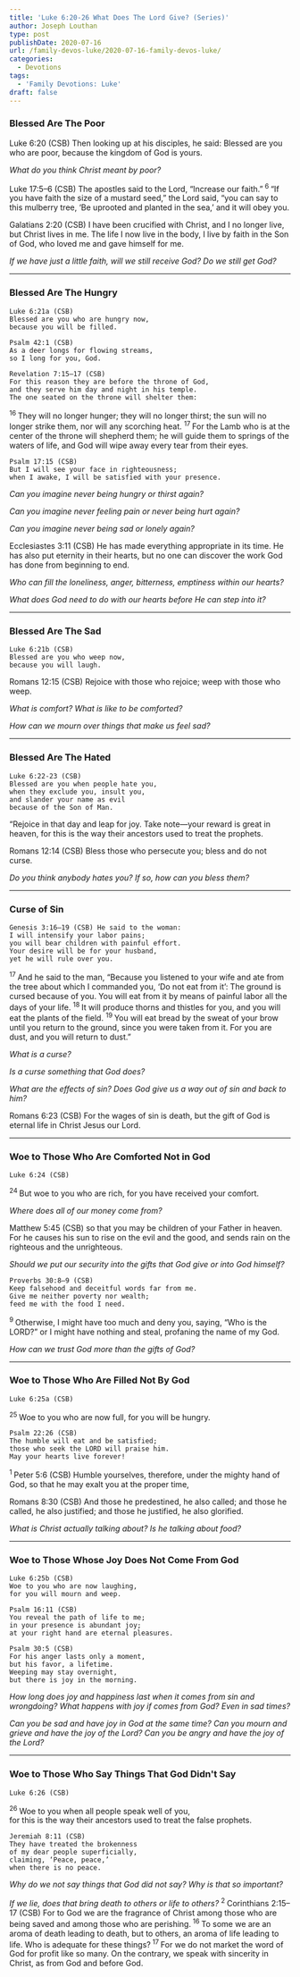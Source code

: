 ```yaml
---
title: 'Luke 6:20-26 What Does The Lord Give? (Series)'
author: Joseph Louthan
type: post
publishDate: 2020-07-16
url: /family-devos-luke/2020-07-16-family-devos-luke/
categories:
  - Devotions
tags:
  - 'Family Devotions: Luke'
draft: false
---
```


### Blessed Are The Poor


Luke 6:20 (CSB) Then looking up at his disciples, he said: 
      Blessed are you who are poor, 
      because the kingdom of God is yours. 

*What do you think Christ meant by poor?*

Luke 17:5–6 (CSB) The apostles said to the Lord, “Increase our faith.”<sup> 6 </sup>“If you have faith the size of a mustard seed,” the Lord said, “you can say to this mulberry tree, ‘Be uprooted and planted in the sea,’ and it will obey you.

Galatians 2:20 (CSB) I have been crucified with Christ, and I no longer live, but Christ lives in me. The life I now live in the body, I live by faith in the Son of God, who loved me and gave himself for me.

*If we have just a little faith, will we still receive God? Do we still get God?*

------

### Blessed Are The Hungry

    Luke 6:21a (CSB) 
    Blessed are you who are hungry now, 
    because you will be filled.

    Psalm 42:1 (CSB)
    As a deer longs for flowing streams, 
    so I long for you, God.

    Revelation 7:15–17 (CSB)
    For this reason they are before the throne of God, 
    and they serve him day and night in his temple. 
    The one seated on the throne will shelter them: 
   <sup> 16 </sup>They will no longer hunger; 
    they will no longer thirst; 
    the sun will no longer strike them, 
    nor will any scorching heat. 
   <sup> 17 </sup>For the Lamb who is at the center of the throne 
    will shepherd them; 
    he will guide them to springs of the waters of life, 
    and God will wipe away every tear from their eyes.

    Psalm 17:15 (CSB)
    But I will see your face in righteousness; 
    when I awake, I will be satisfied with your presence.

*Can you imagine never being hungry or thirst again?*

*Can you imagine never feeling pain or never being hurt again?*

*Can you imagine never being sad or lonely again?*

Ecclesiastes 3:11 (CSB) He has made everything appropriate in its time. He has also put eternity in their hearts, but no one can discover the work God has done from beginning to end.

*Who can fill the loneliness, anger, bitterness, emptiness within our hearts?*

*What does God need to do with our hearts before He can step into it?*

------

### Blessed Are The Sad

    Luke 6:21b (CSB)
    Blessed are you who weep now, 
    because you will laugh.

Romans 12:15 (CSB) Rejoice with those who rejoice; weep with those who weep.

*What is comfort? What is like to be comforted?*

*How can we mourn over things that make us feel sad?*

------

### Blessed Are The Hated

    Luke 6:22-23 (CSB)
    Blessed are you when people hate you, 
    when they exclude you, insult you, 
    and slander your name as evil 
    because of the Son of Man.

“Rejoice in that day and leap for joy. Take note—your reward is great in heaven, for this is the way their ancestors used to treat the prophets.

Romans 12:14 (CSB) Bless those who persecute you; bless and do not curse.

*Do you think anybody hates you? If so, how can you bless them?*

------

### Curse of Sin

    Genesis 3:16–19 (CSB) He said to the woman: 
    I will intensify your labor pains; 
    you will bear children with painful effort. 
    Your desire will be for your husband, 
    yet he will rule over you. 
   <sup> 17 </sup>And he said to the man, “Because you listened to your wife and ate from the tree about which I commanded you, ‘Do not eat from it’: 
    The ground is cursed because of you. 
    You will eat from it by means of painful labor 
    all the days of your life. 
   <sup> 18 </sup>It will produce thorns and thistles for you, 
    and you will eat the plants of the field. 
   <sup> 19 </sup>You will eat bread by the sweat of your brow 
    until you return to the ground, 
    since you were taken from it. 
    For you are dust, 
    and you will return to dust.”

*What is a curse?*

*Is a curse something that God does?*

*What are the effects of sin? Does God give us a way out of sin and back to him?*

Romans 6:23 (CSB) For the wages of sin is death, but the gift of God is eternal life in Christ Jesus our Lord.

------

### Woe to Those Who Are Comforted Not in God

    Luke 6:24 (CSB)
   <sup> 24 </sup>But woe to you who are rich, 
    for you have received your comfort. 

*Where does all of our money come from?*

Matthew 5:45 (CSB) so that you may be children of your Father in heaven. For he causes his sun to rise on the evil and the good, and sends rain on the righteous and the unrighteous.

*Should we put our security into the gifts that God give or into God himself?*

    Proverbs 30:8–9 (CSB)
    Keep falsehood and deceitful words far from me. 
    Give me neither poverty nor wealth; 
    feed me with the food I need. 
   <sup> 9 </sup>Otherwise, I might have too much 
    and deny you, saying, “Who is the LORD?” 
    or I might have nothing and steal, 
    profaning the name of my God.

*How can we trust God more than the gifts of God?*

------

### Woe to Those Who Are Filled Not By God

    Luke 6:25a (CSB)
   <sup> 25 </sup>Woe to you who are now full, 
    for you will be hungry. 

    Psalm 22:26 (CSB)
    The humble will eat and be satisfied; 
    those who seek the LORD will praise him. 
    May your hearts live forever!
<sup>
1 </sup>Peter 5:6 (CSB) Humble yourselves, therefore, under the mighty hand of God, so that he may exalt you at the proper time,

Romans 8:30 (CSB) And those he predestined, he also called; and those he called, he also justified; and those he justified, he also glorified.

*What is Christ actually talking about? Is he talking about food?*

------

### Woe to Those Whose Joy Does Not Come From God

    Luke 6:25b (CSB)
    Woe to you who are now laughing, 
    for you will mourn and weep.

    Psalm 16:11 (CSB)
    You reveal the path of life to me; 
    in your presence is abundant joy; 
    at your right hand are eternal pleasures.

    Psalm 30:5 (CSB)
    For his anger lasts only a moment, 
    but his favor, a lifetime. 
    Weeping may stay overnight, 
    but there is joy in the morning.

*How long does joy and happiness last when it comes from sin and wrongdoing? What happens with joy if comes from God? Even in sad times?*

*Can you be sad and have joy in God at the same time? Can you mourn and grieve and have the joy of the Lord? Can you be angry and have the joy of the Lord?*

------

### Woe to Those Who Say Things That God Didn't Say

    Luke 6:26 (CSB)
   <sup> 26 </sup>Woe to you 
    when all people speak well of you,  
    for this is the way their ancestors
    used to treat the false prophets.

    Jeremiah 8:11 (CSB)
    They have treated the brokenness 
    of my dear people superficially, 
    claiming, ‘Peace, peace,’ 
    when there is no peace.

*Why do we not say things that God did not say? Why is that so important?*

*If we lie, does that bring death to others or life to others?*
<sup>
2 </sup>Corinthians 2:15–17 (CSB) For to God we are the fragrance of Christ among those who are being saved and among those who are perishing.<sup> 16 </sup>To some we are an aroma of death leading to death, but to others, an aroma of life leading to life. Who is adequate for these things?<sup> 17 </sup>For we do not market the word of God for profit like so many. On the contrary, we speak with sincerity in Christ, as from God and before God.

